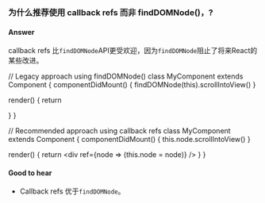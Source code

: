 ### 为什么推荐使用 callback refs 而非 findDOMNode()，?

#### Answer

callback refs 比<code>findDOMNode</code>API更受欢迎，因为<code>findDOMNode</code>阻止了将来React的某些改进。

<block-code>
// Legacy approach using findDOMNode()
class MyComponent extends Component {
  componentDidMount() {
    findDOMNode(this).scrollIntoView()
  }

  render() {
    return <div />
  }
}

// Recommended approach using callback refs
class MyComponent extends Component {
  componentDidMount() {
    this.node.scrollIntoView()
  }

  render() {
    return <div ref={node => (this.node = node)} />
  }
}
</block-code>

#### Good to hear

* Callback refs 优于<code>findDOMNode</code>。